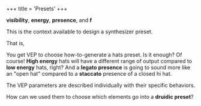 +++
title = 'Presets'
+++

**visibility**, **energy**, **presence**, and **f**

This is the context available to design a synthesizer preset. 

That is, 

You get VEP to choose how-to-generate a hats preset. Is it enough? Of course! **High energy** hats will have a different range of output compared to **low energy** hats, right? And a **legato presence** is going to sound more like an "open hat" compared to a **staccato** presence of a closed hi hat.



The VEP parameters are described individually with their specific behaviors.

How can we used them to choose which elements go into a **druidic preset**?